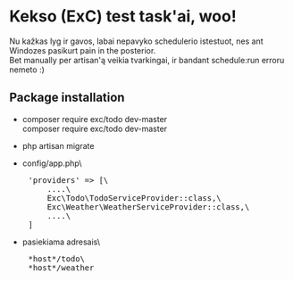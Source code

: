 # Kekso (ExC) test task'ai, woo!

Nu kažkas lyg ir gavos, labai nepavyko schedulerio istestuot, nes ant Windozes pasikurt pain in the posterior.\
Bet manually per artisan'ą veikia tvarkingai, ir bandant schedule:run erroru nemeto :)

## Package installation

- composer require exc/todo dev-master\
  composer require exc/todo dev-master
  
- php artisan migrate

- config/app.php\
<pre>
    'providers' => [\
        ....\
        Exc\Todo\TodoServiceProvider::class,\
        Exc\Weather\WeatherServiceProvider::class,\
        ....\
    ]
</pre>

- pasiekiama adresais\
<pre>
    *host*/todo\
    *host*/weather
</pre>